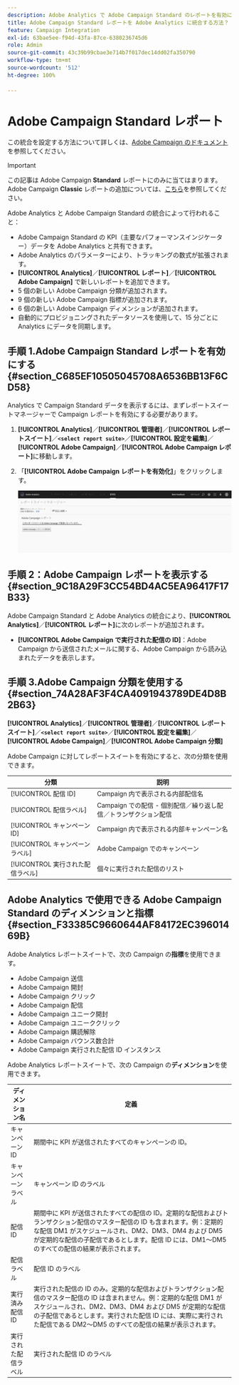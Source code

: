 ```yaml
---
description: Adobe Analytics で Adobe Campaign Standard のレポートを有効にする方法を学ぶ
title: Adobe Campaign Standard レポートを Adobe Analytics に統合する方法？
feature: Campaign Integration
exl-id: 63bae5ee-f94d-43fa-87ce-6380236745d6
role: Admin
source-git-commit: 43c39b99cbae3e714b7f017dec14dd02fa350790
workflow-type: tm+mt
source-wordcount: '512'
ht-degree: 100%

---
```



# Adobe Campaign Standard レポート

この統合を設定する方法について詳しくは、[Adobe Campaign のドキュメント](https://helpx.adobe.com/jp/campaign/standard/integrating/using/about-campaign-analytics-integration.html)を参照してください。

>[!IMPORTANT]
>この記事は Adobe Campaign **Standard** レポートにのみに当てはまります。Adobe Campaign **Classic** レポートの追加については、[こちら](https://experienceleague.adobe.com/docs/analytics/integration/analytics-to-campaign-classic.html?lang=ja)を参照してください。

Adobe Analytics と Adobe Campaign Standard の統合によって行われること：

* Adobe Campaign Standard の KPI（主要なパフォーマンスインジケーター）データを Adobe Analytics と共有できます。
* Adobe Analytics のパラメーターにより、トラッキングの数式が拡張されます。
* **[!UICONTROL Analytics]**／**[!UICONTROL レポート]**／**[!UICONTROL Adobe Campaign]** で新しいレポートを追加できます。
* 5 個の新しい Adobe Campaign 分類が追加されます。
* 9 個の新しい Adobe Campaign 指標が追加されます。
* 6 個の新しい Adobe Campaign ディメンションが追加されます。
* 自動的にプロビジョニングされたデータソースを使用して、15 分ごとに Analytics にデータを同期します。

## 手順 1.Adobe Campaign Standard レポートを有効にする {#section_C685EF10505045708A6536BB13F6CD58}

Analytics で Campaign Standard データを表示するには、まずレポートスイートマネージャーで Campaign レポートを有効にする必要があります。

1. **[!UICONTROL Analytics]**／**[!UICONTROL 管理者]**／**[!UICONTROL レポートスイート]**／**`<select report suite>`**／**[!UICONTROL 設定を編集]**／**[!UICONTROL Adobe Campaign]**／**[!UICONTROL Adobe Campaign レポート]**&#x200B;に移動します。
1. 「**[!UICONTROL Adobe Campaign レポートを有効化]**」をクリックします。

   ![](assets/enable-campaign.png)

## 手順 2：Adobe Campaign レポートを表示する {#section_9C18A29F3CC54BD4AC5EA96417F17B33}

Adobe Campaign Standard と Adobe Analytics の統合により、**[!UICONTROL Analytics]**／**[!UICONTROL レポート]**&#x200B;に次のレポートが追加されます。

* **[!UICONTROL Adobe Campaign で実行された配信の ID]**：Adobe Campaign から送信されたメールに関する、Adobe Campaign から読み込まれたデータを表示します。

## 手順 3.Adobe Campaign 分類を使用する {#section_74A28AF3F4CA4091943789DE4D8B2B63}

**[!UICONTROL Analytics]**／**[!UICONTROL 管理者]**／**[!UICONTROL レポートスイート]**／**`<select report suite>`**／**[!UICONTROL 設定を編集]**／**[!UICONTROL Adobe Campaign]**／**[!UICONTROL Adobe Campaign 分類]**

Adobe Campaign に対してレポートスイートを有効にすると、次の分類を使用できます。

| 分類 | 説明 |
| --- | --- |
| [!UICONTROL 配信 ID] | Campaign 内で表示される内部配信名 |
| [!UICONTROL 配信ラベル] | Campaign での配信 - 個別配信／繰り返し配信／トランザクション配信 |
| [!UICONTROL キャンペーン ID] | Campaign 内で表示される内部キャンペーン名 |
| [!UICONTROL キャンペーンラベル] | Adobe Campaign でのキャンペーン |
| [!UICONTROL 実行された配信ラベル] | 個々に実行された配信のリスト |

## Adobe Analytics で使用できる Adobe Campaign Standard のディメンションと指標 {#section_F33385C9660644AF84172EC39601469B}

Adobe Analytics レポートスイートで、次の Campaign の&#x200B;**指標**&#x200B;を使用できます。

* Adobe Campaign 送信
* Adobe Campaign 開封
* Adobe Campaign クリック
* Adobe Campaign 配信
* Adobe Campaign ユニーク開封
* Adobe Campaign ユニーククリック
* Adobe Campaign 購読解除
* Adobe Campaign バウンス数合計
* Adobe Campaign 実行された配信 ID インスタンス

Adobe Analytics レポートスイートで、次の Campaign の&#x200B;**ディメンション**&#x200B;を使用できます。

| ディメンション名 | 定義 |
| --- | --- |
| キャンペーン ID | 期間中に KPI が送信されたすべてのキャンペーンの ID。 |
| キャンペーンラベル | キャンペーン ID のラベル |
| 配信 ID | 期間中に KPI が送信されたすべての配信の ID。定期的な配信およびトランザクション配信のマスター配信の ID も含まれます。例：定期的な配信 DM1 がスケジュールされ、DM2、DM3、DM4 および DM5 が定期的な配信の子配信であるとします。配信 ID には、DM1～DM5 のすべての配信の結果が表示されます。 |
| 配信ラベル | 配信 ID のラベル |
| 実行済み配信 ID | 実行された配信の ID のみ。定期的な配信およびトランザクション配信のマスター配信の ID は含まれません。例：定期的な配信 DM1 がスケジュールされ、DM2、DM3、DM4 および DM5 が定期的な配信の子配信であるとします。実行された配信 ID には、実際に実行された配信である DM2～DM5 のすべての配信の結果が表示されます。 |
| 実行された配信ラベル | 実行された配信 ID のラベル |
